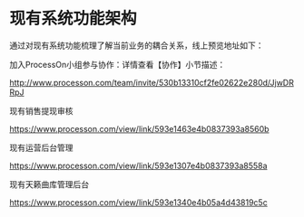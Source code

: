 # 现有系统功能架构

通过对现有系统功能梳理了解当前业务的耦合关系，线上预览地址如下：



加入ProcessOn小组参与协作：详情查看【协作】小节描述：

http://www.processon.com/team/invite/530b13310cf2fe02622e280d/JjwDRRpJ



现有销售提现审核

https://www.processon.com/view/link/593e1463e4b0837393a8560b



现有运营后台管理

https://www.processon.com/view/link/593e1307e4b0837393a8558a



现有天籁曲库管理后台  

https://www.processon.com/view/link/593e1340e4b05a4d43819c5c



